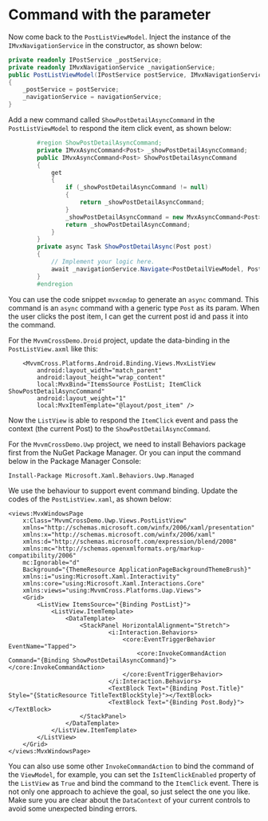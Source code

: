# Command with the parameter

Now come back to the `PostListViewModel`. Inject the instance of the `IMvxNavigationService` in the constructor, as shown below:

```csharp
private readonly IPostService _postService;
private readonly IMvxNavigationService _navigationService;
public PostListViewModel(IPostService postService, IMvxNavigationService navigationService)
{
    _postService = postService;
    _navigationService = navigationService;
}
```

Add a new command called `ShowPostDetailAsyncCommand` in the `PostListViewModel` to respond the item click event, as shown below:

```csharp
        #region ShowPostDetailAsyncCommand;
        private IMvxAsyncCommand<Post> _showPostDetailAsyncCommand;
        public IMvxAsyncCommand<Post> ShowPostDetailAsyncCommand
        {
            get
            {
                if (_showPostDetailAsyncCommand != null)
                {
                    return _showPostDetailAsyncCommand;
                }
                _showPostDetailAsyncCommand = new MvxAsyncCommand<Post>(async(post) => await ShowPostDetailAAsync(post));
                return _showPostDetailAsyncCommand;
            }
        }
        private async Task ShowPostDetailAsync(Post post)
        {
            // Implement your logic here.
            await _navigationService.Navigate<PostDetailViewModel, Post>(post);
        }
        #endregion
```

You can use the code snippet `mvxcmdap` to generate an `async` command. This command is an `async` command with a generic type `Post` as its param. When the user clicks the post item, I can get the current post id and pass it into the command.

For the `MvvmCrossDemo.Droid` project, update the data-binding in the `PostListView.axml` like this:

```markup
    <MvvmCross.Platforms.Android.Binding.Views.MvxListView
        android:layout_width="match_parent"
        android:layout_height="wrap_content"
        local:MvxBind="ItemsSource PostList; ItemClick ShowPostDetailAsyncCommand"
        android:layout_weight="1"
        local:MvxItemTemplate="@layout/post_item" />

```

Now the `ListView` is able to respond the `ItemClick` event and pass the context \(the current Post\) to the `ShowPostDetailAsyncCommand`.

For the `MvvmCrossDemo.Uwp` project, we need to install Behaviors package first from the NuGet Package Manager. Or you can input the command below in the Package Manager Console:

```bash
Install-Package Microsoft.Xaml.Behaviors.Uwp.Managed
```

We use the behaviour to support event command binding. Update the codes of the `PostListView.xaml`, as shown below:

```markup
<views:MvxWindowsPage
    x:Class="MvvmCrossDemo.Uwp.Views.PostListView"
    xmlns="http://schemas.microsoft.com/winfx/2006/xaml/presentation"
    xmlns:x="http://schemas.microsoft.com/winfx/2006/xaml"
    xmlns:d="http://schemas.microsoft.com/expression/blend/2008"
    xmlns:mc="http://schemas.openxmlformats.org/markup-compatibility/2006"
    mc:Ignorable="d"
    Background="{ThemeResource ApplicationPageBackgroundThemeBrush}"
    xmlns:i="using:Microsoft.Xaml.Interactivity"
    xmlns:core="using:Microsoft.Xaml.Interactions.Core"
    xmlns:views="using:MvvmCross.Platforms.Uap.Views">
    <Grid>
        <ListView ItemsSource="{Binding PostList}">
            <ListView.ItemTemplate>
                <DataTemplate>
                    <StackPanel HorizontalAlignment="Stretch">
                            <i:Interaction.Behaviors>
                                <core:EventTriggerBehavior EventName="Tapped">
                                    <core:InvokeCommandAction Command="{Binding ShowPostDetailAsyncCommand}"></core:InvokeCommandAction>
                                </core:EventTriggerBehavior>
                            </i:Interaction.Behaviors>
                            <TextBlock Text="{Binding Post.Title}" Style="{StaticResource TitleTextBlockStyle}"></TextBlock>
                            <TextBlock Text="{Binding Post.Body}"></TextBlock>
                    </StackPanel>
                </DataTemplate>
            </ListView.ItemTemplate>
        </ListView>
    </Grid>
</views:MvxWindowsPage>
```

You can also use some other `InvokeCommandAction` to bind the command of the `ViewModel`, for example, you can set the `IsItemClickEnabled` property of the `ListView` as `True` and bind the command to the `ItemClick` event. There is not only one approach to achieve the goal, so just select the one you like. Make sure you are clear about the `DataContext` of your current controls to avoid some unexpected binding errors.

